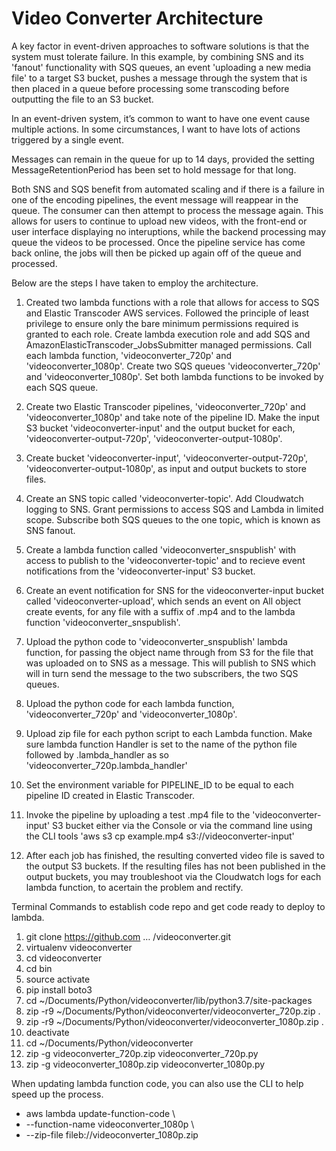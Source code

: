 # Video Converter Architecture

A key factor in event-driven approaches to software solutions is that the system must tolerate failure. In this example, by combining SNS and its 'fanout' functionality with SQS queues, an event 'uploading a new media file' to a target S3 bucket, pushes a message through the system that is then placed in a queue before processing some transcoding before outputting the file to an S3 bucket.

In an event-driven system, it’s common to want to have one event cause multiple actions. In some circumstances, I want to have lots of actions triggered by a single event.

Messages can remain in the queue for up to 14 days, provided the setting MessageRetentionPeriod has been set to hold message for that long.

Both SNS and SQS benefit from automated scaling and if there is a failure in one of the encoding pipelines, the event message will reappear in the queue. The consumer can then attempt to process the message again. This allows for users to continue to upload new videos, with the front-end or user interface displaying no interuptions, while the backend processing may queue the videos to be processed. Once the pipeline service has come back online, the jobs will then be picked up again off of the queue and processed.

Below are the steps I have taken to employ the architecture.

1. Created two lambda functions with a role that allows for access to SQS and Elastic Transcoder AWS services. Followed the principle of least privilege to ensure only the bare minimum permissions required is granted to each role. Create lambda execution role and add SQS and AmazonElasticTranscoder_JobsSubmitter managed permissions. Call each lambda function, 'videoconverter_720p' and 'videoconverter_1080p'. Create two SQS queues 'videoconverter_720p' and 'videoconverter_1080p'. Set both lambda functions to be invoked by each SQS queue.

2. Create two Elastic Transcoder pipelines, 'videoconverter_720p' and 'videoconverter_1080p' and take note of the pipeline ID. Make the input S3 bucket 'videoconverter-input' and the output bucket for each, 'videoconverter-output-720p', 'videoconverter-output-1080p'.

3. Create bucket 'videoconverter-input', 'videoconverter-output-720p', 'videoconverter-output-1080p', as input and output buckets to store files.

4. Create an SNS topic called 'videoconverter-topic'. Add Cloudwatch logging to SNS. Grant permissions to access SQS and Lambda in limited scope. Subscribe both SQS queues to the one topic, which is known as SNS fanout.

5. Create a lambda function called 'videoconverter_snspublish' with access to publish to the 'videoconverter-topic' and to recieve event notifications from the 'videoconverter-input' S3 bucket.

6. Create an event notification for SNS for the videoconverter-input bucket called 'videoconverter-upload', which sends an event on All object create events, for any file with a suffix of .mp4 and to the lambda function 'videoconverter_snspublish'.

7. Upload the python code to 'videoconverter_snspublish' lambda function, for passing the object name through from S3 for the file that was uploaded on to SNS as a message. This will publish to SNS which will in turn send the message to the two subscribers, the two SQS queues.

8. Upload the python code for each lambda function, 'videoconverter_720p' and 'videoconverter_1080p'.

9. Upload zip file for each python script to each Lambda function.
Make sure lambda function Handler is set to the name of the python file followed by .lambda_handler as so 'videoconverter_720p.lambda_handler'
10. Set the environment variable for PIPELINE_ID to be equal to each pipeline ID created in Elastic Transcoder.
11. Invoke the pipeline by uploading a test .mp4 file to the 'videoconverter-input' S3 bucket either via the Console or via the command line using the CLI tools 'aws s3 cp example.mp4 s3://videoconverter-input'
12. After each job has finished, the resulting converted video file is saved to the output S3 buckets. If the resulting files has not been published in the output buckets, you may troubleshoot via the Cloudwatch logs for each lambda function, to acertain the problem and rectify.

Terminal Commands to establish code repo and get code ready to deploy to lambda.

1. git clone https://github.com … /videoconverter.git
2. virtualenv videoconverter
3. cd videoconverter
4. cd bin
5. source activate
6. pip install boto3
7. cd ~/Documents/Python/videoconverter/lib/python3.7/site-packages
8. zip -r9 ~/Documents/Python/videoconverter/videoconverter_720p.zip .
9. zip -r9 ~/Documents/Python/videoconverter/videoconverter_1080p.zip .
10. deactivate
11. cd ~/Documents/Python/videoconverter
12. zip -g videoconverter_720p.zip videoconverter_720p.py
13. zip -g videoconverter_1080p.zip videoconverter_1080p.py

When updating lambda function code, you can also use the CLI to help speed up the process.

* aws lambda update-function-code \                                                   
*    --function-name  videoconverter_1080p \
*    --zip-file fileb://videoconverter_1080p.zip
